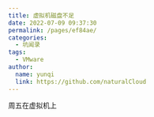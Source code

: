 ```yaml
---
title: 虚拟机磁盘不足
date: 2022-07-09 09:37:30
permalink: /pages/ef84ae/
categories:
  - 坑闻录
tags:
  - VMware
author: 
  name: yunqi
  link: https://github.com/naturalCloud
---
```


周五在虚拟机上